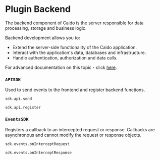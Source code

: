 # Plugin Backend

The backend component of Caido is the server responsible for data processing, storage and business logic.

Backend development allows you to:

- Extend the server-side functionality of the Caido application.
- Interact with the application's data, databases and infrastructure.
- Handle authentication, authorization and data calls.

For advanced documentation on this topic - click [here](/reference/sdks/backend_sdk.md).

### `APISDK`

Used to send events to the frontend and register backend functions.

`sdk.api.send`

`sdk.api.register`

### `EventsSDK`

Registers a callback to an intercepted request or response. Callbacks are asynchronous and cannot modify the request or response objects.

`sdk.events.onInterceptRequest`

`sdk.events.onInterceptResponse`

